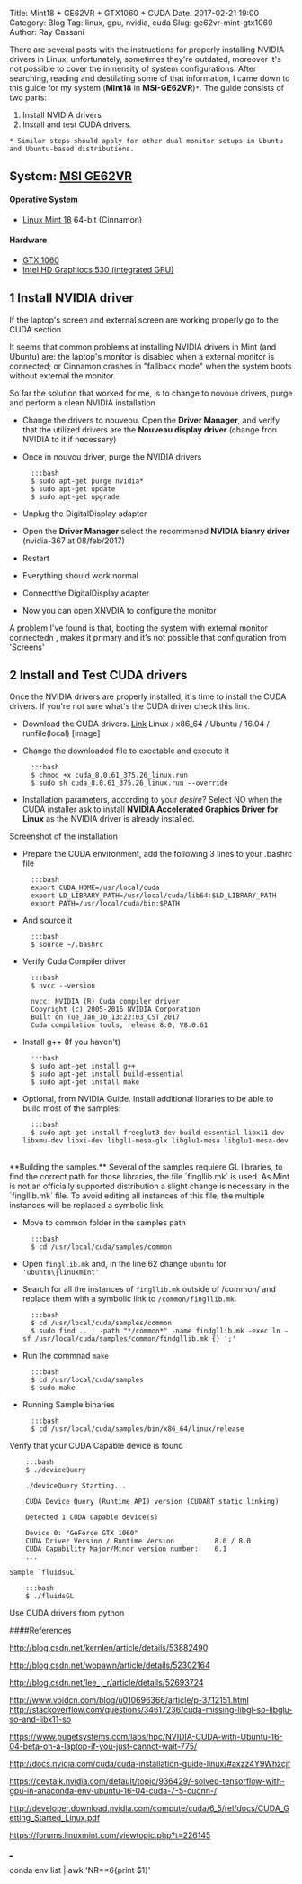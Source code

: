 Title: Mint18 + GE62VR + GTX1060 + CUDA
Date: 2017-02-21 19:00
Category: Blog
Tag: linux, gpu, nvidia, cuda
Slug: ge62vr-mint-gtx1060
Author: Ray Cassani

There are several posts with the instructions for properly installing NVIDIA drivers in Linux; unfortunately, sometimes they're outdated, moreover it's not possible to cover the inmensity of system configurations. After searching, reading and destilating some of that information, I came down to this guide for my system (**Mint18** in **MSI-GE62VR**)`*`. The guide consists of two parts:

1. Install NVIDIA drivers
2. Install and test CUDA drivers.

`* Similar steps should apply for other dual monitor setups in Ubuntu and Ubuntu-based distributions.`

## System: [MSI GE62VR](https://www.msi.com/Laptop/GE62VR-6RF-Apache-Pro.html)
#### Operative System
* [Linux Mint 18](https://www.linuxmint.com/) 64-bit (Cinnamon)

#### Hardware
* [GTX 1060](https://www.nvidia.com/en-us/geforce/products/10series/laptops/#specs)
* [Intel HD Graphiocs 530 (integrated GPU)](https://en.wikipedia.org/wiki/Intel_HD_and_Iris_Graphics#Skylake)

## 1 Install NVIDIA driver


If the laptop's screen and external screen are working properly go to the CUDA section.

It seems that common problems at installing NVIDIA drivers in Mint (and Ubuntu) are: the laptop's monitor is disabled when a external monitor is connected; or Cinnamon crashes in "fallback mode" when the system boots without external the monitor.

So far the solution that worked for me, is to change to novoue drivers, purge and perform a clean NVIDIA installation

* Change the drivers to nouveou. Open the **Driver Manager**, and verify that the utilized drivers are the **Nouveau display driver** (change fron NVIDIA to it if necessary)

* Once in nouvou driver, purge the NVIDIA drivers

		:::bash
		$ sudo apt-get purge nvidia*
		$ sudo apt-get update
		$ sudo apt-get upgrade

* Unplug the DigitalDisplay adapter
* Open the **Driver Manager** select the recommened **NVIDIA bianry driver** (nvidia-367 at 08/feb/2017)
* Restart
* Everything should work normal
* Connectthe DigitalDisplay adapter
* Now you can open XNVDIA to configure the monitor

A problem I've found is that, booting the system with external monitor connectedn , makes it primary and it's not possible that configuration from 'Screens'

## 2 Install and Test CUDA drivers
Once the NVIDIA drivers are properly installed, it's time to install the CUDA drivers. If you're not sure what's the CUDA driver check this link.

* Download the CUDA drivers. [Link](https://developer.nvidia.com/cuda-downloads)
Linux / x86_64 / Ubuntu / 16.04 / runfile(local)
[image]

* Change the downloaded file to exectable and execute it

		:::bash
		$ chmod +x cuda_8.0.61_375.26_linux.run
		$ sudo sh cuda_8.0.61_375.26_linux.run --override


* Installation parameters, according to your *desire*? Select NO when the CUDA installer ask to install **NVIDIA Accelerated Graphics Driver for Linux** as the NVIDIA driver is already installed.

Screenshot of the installation


* Prepare the CUDA environment, add the following 3 lines to your .bashrc file

		:::bash
		export CUDA_HOME=/usr/local/cuda    
		export LD_LIBRARY_PATH=/usr/local/cuda/lib64:$LD_LIBRARY_PATH
		export PATH=/usr/local/cuda/bin:$PATH

* And source it

		:::bash
		$ source ~/.bashrc

<!---
An alternavive for CUDA environment is:
Create the file `/etc/profile.d/cuda.sh` with the line
export PATH=$PATH:/usr/local/cuda/bin
Create the file `/etc/ld.so.conf.d/cuda.conf` with the line
/usr/local/cuda/lib64
$ sudo ldconfig
-->

* Verify Cuda Compiler driver

		:::bash
		$ nvcc --version

		nvcc: NVIDIA (R) Cuda compiler driver
		Copyright (c) 2005-2016 NVIDIA Corporation
		Built on Tue_Jan_10_13:22:03_CST_2017
		Cuda compilation tools, release 8.0, V8.0.61

* Install g++ (If you haven't)

		:::bash
		$ sudo apt-get install g++
		$ sudo apt-get install build-essential
		$ sudo apt-get install make

* Optional, from NVIDIA Guide. Install additional libraries to be able to build most of the samples:

		:::bash
		$ sudo apt-get install freeglut3-dev build-essential libx11-dev libxmu-dev libxi-dev libgl1-mesa-glx libglu1-mesa libglu1-mesa-dev

</br>
**Building the samples.** Several of the samples requiere GL libraries, to find the correct path for those libraries, the file `fingllib.mk` is used. As Mint is not an officially supported distribution a slight change is necessary in the `fingllib.mk` file. To avoid editing all instances of this file, the multiple instances will be replaced a symbolic link.

* Move to common folder in the samples path

		:::bash
		$ cd /usr/local/cuda/samples/common

* Open `fingllib.mk` and, in the line 62 change `ubuntu` for `'ubuntu\|linuxmint'`

* Search for all the instances of `fingllib.mk` outside of /common/ and replace them with a symbolic link to `/common/fingllib.mk`.

		:::bash
		$ cd /usr/local/cuda/samples/common
		$ sudo find .. ! -path "*/common*" -name findgllib.mk -exec ln -sf /usr/local/cuda/samples/common/findgllib.mk {} ';'

* Run the commnad `make`

		:::bash
		$ cd /usr/local/cuda/samples
		$ sudo make

* Running Sample binaries

		:::bash
		$ cd /usr/local/cuda/samples/bin/x86_64/linux/release
 Verify that your CUDA Capable device is found

		:::bash
		$ ./deviceQuery

		./deviceQuery Starting...

 		CUDA Device Query (Runtime API) version (CUDART static linking)

		Detected 1 CUDA Capable device(s)

		Device 0: "GeForce GTX 1060"
  		CUDA Driver Version / Runtime Version          8.0 / 8.0
  		CUDA Capability Major/Minor version number:    6.1
  		...

	Sample `fluidsGL`

		:::bash
		$ ./fluidsGL

Use CUDA drivers from python

####References

http://blog.csdn.net/kernlen/article/details/53882490

http://blog.csdn.net/wopawn/article/details/52302164

http://blog.csdn.net/lee_j_r/article/details/52693724

http://www.voidcn.com/blog/u010696366/article/p-3712151.html
http://stackoverflow.com/questions/34617236/cuda-missing-libgl-so-libglu-so-and-libx11-so

https://www.pugetsystems.com/labs/hpc/NVIDIA-CUDA-with-Ubuntu-16-04-beta-on-a-laptop-if-you-just-cannot-wait-775/

http://docs.nvidia.com/cuda/cuda-installation-guide-linux/#axzz4Y9Whzcjf

https://devtalk.nvidia.com/default/topic/936429/-solved-tensorflow-with-gpu-in-anaconda-env-ubuntu-16-04-cuda-7-5-cudnn-/

http://developer.download.nvidia.com/compute/cuda/6_5/rel/docs/CUDA_Getting_Started_Linux.pdf

https://forums.linuxmint.com/viewtopic.php?t=226145

[_](123.com)

conda env list | awk 'NR==6{print $1}'
